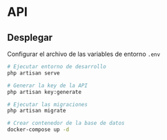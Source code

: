 # API

## Desplegar

Configurar el archivo de las variables de entorno `.env`

```sh
# Ejecutar entorno de desarrollo
php artisan serve

# Generar la key de la API
php artisan key:generate

# Ejecutar las migraciones
php artisan migrate

# Crear contenedor de la base de datos
docker-compose up -d
```
